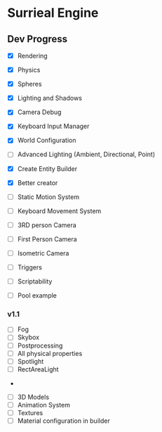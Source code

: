 # Surrieal Engine

## Dev Progress

- [x] Rendering
- [x] Physics
- [x] Spheres
- [x] Lighting and Shadows
- [x] Camera Debug

- [x] Keyboard Input Manager
- [x] World Configuration
- [ ] Advanced Lighting (Ambient, Directional, Point)
- [x] Create Entity Builder
- [x] Better creator

- [ ] Static Motion System
- [ ] Keyboard Movement System
- [ ] 3RD person Camera
- [ ] First Person Camera
- [ ] Isometric Camera

- [ ] Triggers
- [ ] Scriptability

- [ ] Pool example

### v1.1

- [ ] Fog
- [ ] Skybox
- [ ] Postprocessing
- [ ] All physical properties
- [ ] Spotlight
- [ ] RectAreaLight
-

- [ ] 3D Models
- [ ] Animation System
- [ ] Textures
- [ ] Material configuration in builder
